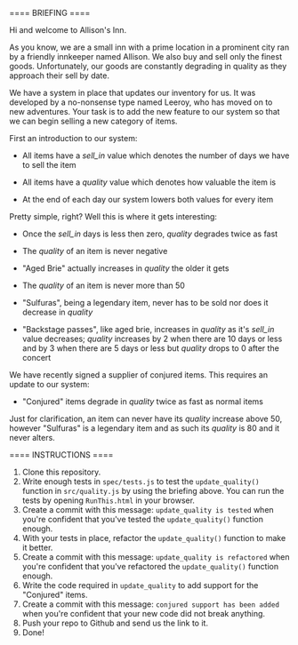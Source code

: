 ==== BRIEFING ====

Hi and welcome to Allison's Inn.

As you know, we are a small inn with a prime location in a prominent city ran
by a friendly innkeeper named Allison.  We also buy and sell only the finest
goods. Unfortunately, our goods are constantly degrading in quality as they
approach their sell by date.

We have a system in place that updates our inventory for us. It was developed
by a no-nonsense type named Leeroy, who has moved on to new adventures. Your
task is to add the new feature to our system so that we can begin selling a
new category of items.

First an introduction to our system:

  - All items have a *sell_in* value which denotes the number of days we have to
    sell the item

  - All items have a *quality* value which denotes how valuable the item is

  - At the end of each day our system lowers both values for every item

Pretty simple, right? Well this is where it gets interesting:

  - Once the *sell_in* days is less then zero, *quality* degrades twice as fast

  - The *quality* of an item is never negative

  - "Aged Brie" actually increases in *quality* the older it gets

  - The *quality* of an item is never more than 50

  - "Sulfuras", being a legendary item, never has to be sold nor does it
    decrease in *quality*

  - "Backstage passes", like aged brie, increases in *quality* as it's *sell_in*
    value decreases; *quality* increases by 2 when there are 10 days or less
    and by 3 when there are 5 days or less but *quality* drops to 0 after the
    concert

We have recently signed a supplier of conjured items. This requires an update
to our system:

  - "Conjured" items degrade in *quality* twice as fast as normal items

Just for clarification, an item can never have its *quality* increase above 50,
however "Sulfuras" is a legendary item and as such its *quality* is 80 and it
never alters.

==== INSTRUCTIONS ====

1. Clone this repository.
2. Write enough tests in `spec/tests.js` to test the `update_quality()` function in `src/quality.js` by using the briefing above. You can run the tests by opening `RunThis.html` in your browser.
3. Create a commit with this message: `update_quality is tested` when you're confident that you've tested the `update_quality()` function enough.
4. With your tests in place, refactor the `update_quality()` function to make it better.
5. Create a commit with this message: `update_quality is refactored` when you're confident that you've refactored the `update_quality()` function enough.
6. Write the code required in `update_quality` to add support for the "Conjured" items.
7. Create a commit with this message: `conjured support has been added` when you're confident that your new code did not break anything.
8. Push your repo to Github and send us the link to it.
9. Done!


